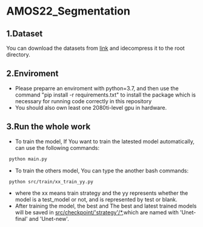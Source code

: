 # AMOS22_Segmentation

## 1.Dataset
You can download the datasets from [link](https://amos22.grand-challenge.org/) and idecompress it to the root directory.

## 2.Enviroment
- Please preparre an enviroment with python=3.7, and then use the command "pip install -r requirements.txt" to install the package which is necessary for running code correctly in this repository
- You should also own least one 2080ti-level gpu in hardware.

## 3.Run the whole work
- To train the model, If You want to train the latested model automatically, can use the following commands:
```bash
 python main.py
```
- To train the others model, You can type the another bash commands:
```bash
 python src/train/xx_train_yy.py
```
- where the xx means train strategy and the yy represents whether the model is a test_model or not, and is represented by test or blank.
- After training the model, the best and The best and latest trained models will be saved in [src/checkpoint/'strategy'/*](https://github.com/Prech-start/AMOS22_1/tree/master/src/checkpoints),which are named with 'Unet-final' and 'Unet-new'.
